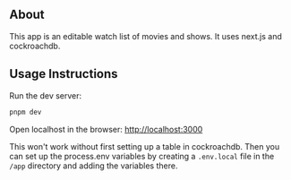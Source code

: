 ## About

This app is an editable watch list of movies and shows.
It uses next.js and cockroachdb.

## Usage Instructions

Run the dev server:

```bash
pnpm dev
```

Open localhost in the browser:
[http://localhost:3000](http://localhost:3000)

This won't work without first setting up a table in cockroachdb.
Then you can set up the process.env variables by creating a `.env.local` file in the `/app` directory and adding the variables there.
